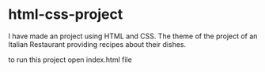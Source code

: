 # html-css-project

I have made an project using HTML and CSS. The theme of the project of an Italian Restaurant providing recipes about their dishes.

to run this project open index.html file
